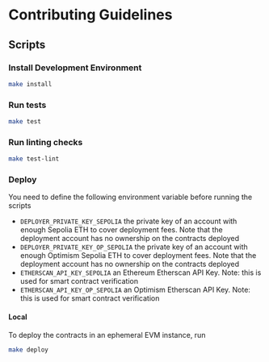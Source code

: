 # Contributing Guidelines

## Scripts

### Install Development Environment

```sh
make install
```

### Run tests

```sh
make test
```

### Run linting checks

```sh
make test-lint
```

### Deploy

You need to define the following environment variable before running the scripts

- `DEPLOYER_PRIVATE_KEY_SEPOLIA` the private key of an account with enough Sepolia ETH to cover deployment fees. Note that the deployment account has no ownership on the contracts deployed
- `DEPLOYER_PRIVATE_KEY_OP_SEPOLIA` the private key of an account with enough Optimism Sepolia ETH to cover deployment fees. Note that the deployment account has no ownership on the contracts deployed
- `ETHERSCAN_API_KEY_SEPOLIA` an Ethereum Etherscan API Key. Note: this is used for smart contract verification
- `ETHERSCAN_API_KEY_OP_SEPOLIA` an Optimism Etherscan API Key. Note: this is used for smart contract verification

#### Local

To deploy the contracts in an ephemeral EVM instance, run

```sh
make deploy
```
